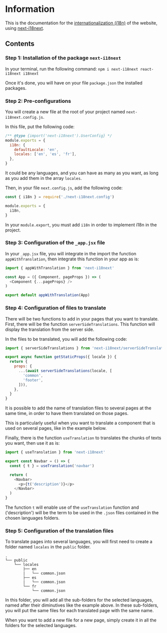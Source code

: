 # Information

This is the documentation for the [internationalization (i18n)](https://www.w3.org/International/questions/qa-i18n.en#Internationalization) of the website, using [next-i18next](https://github.com/i18next/next-i18next).

## Contents

### Step 1: Installation of the package `next-i18next`

In your terminal, run the following command: `npm i next-i18next react-i18next i18next`

Once it's done, you will have on your file `package.json` the installed packages.

### Step 2: Pre-configurations

You will create a new file at the root of your project named `next-i18next.config.js`.

In this file, put the following code:

```js
/** @type {import('next-i18next').UserConfig} */
module.exports = {
  i18n: {
    defaultLocale: 'en',
    locales: ['en', 'es', 'fr'],
  },
}
```

It could be any languages, and you can have as many as you want, as long as you add them in the array `locales`.

Then, in your file `next.config.js`, add the following code:

```js
const { i18n } = require('./next-i18next.config')

module.exports = {
  i18n,
}
```

In your `module.export`, you must add `i18n` in order to implement i18n in the project.

### Step 3: Configuration of the `_app.jsx` file

In your `_app.jsx` file, you will integrate in the import the function `appWithTranslation`, then integrate this function in your app as is:

```js
import { appWithTranslation } from 'next-i18next'

const App = ({ Component, pageProps }) => (
  <Component {...pageProps} />
)

export default appWithTranslation(App)
```

### Step 4: Configuration of files to translate

There will be two functions to add in your pages that you want to translate. First, there will be the function `serverSideTranslations`. This function will display the translation from the server side.

In the files to be translated, you will add the following code:

```js
import { serverSideTranslations } from 'next-i18next/serverSideTranslations'

export async function getStaticProps({ locale }) {
  return {
    props: {
      ...(await serverSideTranslations(locale, [
        'common',
        'footer',
      ])),
    },
  }
}
```

It is possible to add the name of translation files to several pages at the same time, in order to have them translated on those pages.

This is particularly useful when you want to translate a component that is used on several pages, like in the example below.

Finally, there is the function `useTranslation` to translates the chunks of texts you want, then use it as is:

```js
import { useTranslation } from 'next-i18next'

export const Navbar = () => {
  const { t } = useTranslation('navbar')

  return (
    <Navbar>
      <p>{t('description')}</p>
    </Navbar>
  )
}
```

The function `t` will enable use of the `useTranslation` function and ('description') will be the term to be used in the `.json` files contained in the chosen languages folders.

### Step 5: Configuration of the translation files

To translate pages into several languages, you will first need to create a folder named `locales` in the `public` folder.

```
.
└── public
    └── locales
        ├── en
        |   └── common.json
        ├── es
        |   └── common.json
        └── fr
            └── common.json
```

In this folder, you will add all the sub-folders for the selected languages, named after their diminutives like the example above. In these sub-folders, you will put the same files for each translated page with the same name.

When you want to add a new file for a new page, simply create it in all the folders for the selected languages.